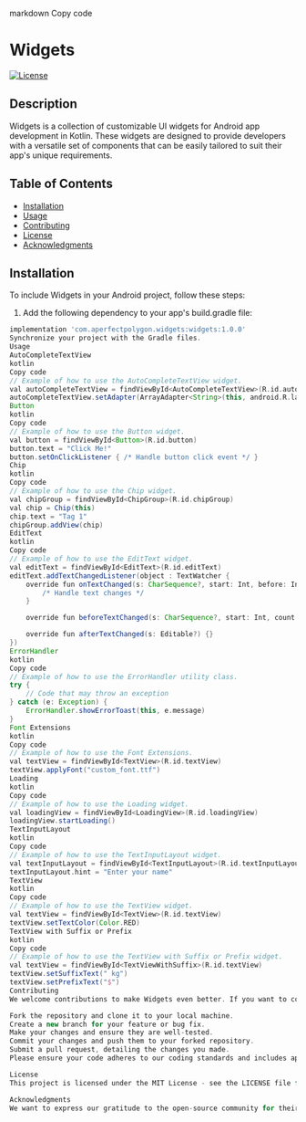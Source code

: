 markdown
Copy code
# Widgets

[![License](https://img.shields.io/badge/License-MIT-blue.svg)](LICENSE)

## Description

Widgets is a collection of customizable UI widgets for Android app development in Kotlin. These widgets are designed to provide developers with a versatile set of components that can be easily tailored to suit their app's unique requirements.

## Table of Contents

- [Installation](#installation)
- [Usage](#usage)
- [Contributing](#contributing)
- [License](#license)
- [Acknowledgments](#acknowledgments)

## Installation

To include Widgets in your Android project, follow these steps:

1. Add the following dependency to your app's build.gradle file:

```gradle
implementation 'com.aperfectpolygon.widgets:widgets:1.0.0'
Synchronize your project with the Gradle files.
Usage
AutoCompleteTextView
kotlin
Copy code
// Example of how to use the AutoCompleteTextView widget.
val autoCompleteTextView = findViewById<AutoCompleteTextView>(R.id.autoCompleteTextView)
autoCompleteTextView.setAdapter(ArrayAdapter<String>(this, android.R.layout.simple_dropdown_item_1line, suggestions))
Button
kotlin
Copy code
// Example of how to use the Button widget.
val button = findViewById<Button>(R.id.button)
button.text = "Click Me!"
button.setOnClickListener { /* Handle button click event */ }
Chip
kotlin
Copy code
// Example of how to use the Chip widget.
val chipGroup = findViewById<ChipGroup>(R.id.chipGroup)
val chip = Chip(this)
chip.text = "Tag 1"
chipGroup.addView(chip)
EditText
kotlin
Copy code
// Example of how to use the EditText widget.
val editText = findViewById<EditText>(R.id.editText)
editText.addTextChangedListener(object : TextWatcher {
    override fun onTextChanged(s: CharSequence?, start: Int, before: Int, count: Int) {
        /* Handle text changes */
    }

    override fun beforeTextChanged(s: CharSequence?, start: Int, count: Int, after: Int) {}

    override fun afterTextChanged(s: Editable?) {}
})
ErrorHandler
kotlin
Copy code
// Example of how to use the ErrorHandler utility class.
try {
    // Code that may throw an exception
} catch (e: Exception) {
    ErrorHandler.showErrorToast(this, e.message)
}
Font Extensions
kotlin
Copy code
// Example of how to use the Font Extensions.
val textView = findViewById<TextView>(R.id.textView)
textView.applyFont("custom_font.ttf")
Loading
kotlin
Copy code
// Example of how to use the Loading widget.
val loadingView = findViewById<LoadingView>(R.id.loadingView)
loadingView.startLoading()
TextInputLayout
kotlin
Copy code
// Example of how to use the TextInputLayout widget.
val textInputLayout = findViewById<TextInputLayout>(R.id.textInputLayout)
textInputLayout.hint = "Enter your name"
TextView
kotlin
Copy code
// Example of how to use the TextView widget.
val textView = findViewById<TextView>(R.id.textView)
textView.setTextColor(Color.RED)
TextView with Suffix or Prefix
kotlin
Copy code
// Example of how to use the TextView with Suffix or Prefix widget.
val textView = findViewById<TextViewWithSuffix>(R.id.textView)
textView.setSuffixText(" kg")
textView.setPrefixText("$")
Contributing
We welcome contributions to make Widgets even better. If you want to contribute, please follow these steps:

Fork the repository and clone it to your local machine.
Create a new branch for your feature or bug fix.
Make your changes and ensure they are well-tested.
Commit your changes and push them to your forked repository.
Submit a pull request, detailing the changes you made.
Please ensure your code adheres to our coding standards and includes appropriate tests.

License
This project is licensed under the MIT License - see the LICENSE file for details.

Acknowledgments
We want to express our gratitude to the open-source community for their invaluable contributions and inspiration.
